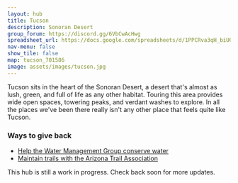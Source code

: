 ```yaml
---
layout: hub
title: Tucson
description: Sonoran Desert
group_forum: https://discord.gg/6VbCwAcHwg
spreadsheet_url: https://docs.google.com/spreadsheets/d/1PPCRva3qH_biUGHA_R2Lb4qJmxaNSvml1GtOPMqhUNs/gviz/tq?tqx=out:json&sheet=Tucson
nav-menu: false
show_tile: false
map: tucson_701586
image: assets/images/tucson.jpg
---
```


Tucson sits in the heart of the Sonoran Desert, a desert that's almost as lush, green, and full of life as any other habitat.  Touring this area provides wide open spaces, towering peaks, and verdant washes to explore.  In all the places we've been there really isn't any other place that feels quite like Tucson.


### Ways to give back

- <a href="https://watershedmg.org/event">Help the Water Management Group conserve water</a>
- <a href="https://volunteer.aztrail.org/need/">Maintain trails with the Arizona Trail Association</a>



This hub is still a work in progress. Check back soon for more updates.
